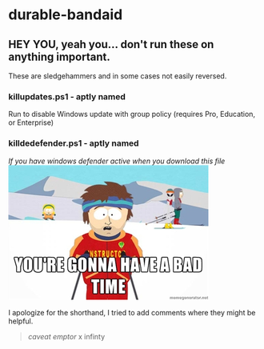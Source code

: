 # durable-bandaid

## HEY YOU, yeah you... don't run these on anything important. 

These are sledgehammers and in some cases not easily reversed.


### killupdates.ps1 - aptly named
Run to disable Windows update with group policy (requires Pro, Education, or Enterprise)


### killdedefender.ps1 - aptly named 

*If you have windows defender active when you download this file*
![badtime](assets/badtime.png)



I apologize for the shorthand, I tried to add comments where they might be helpful. 


> *caveat emptor* x infinty

